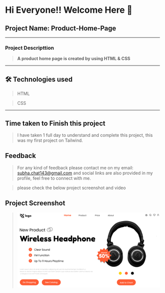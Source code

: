 # Hi Everyone!! Welcome Here 👋

## Project Name: Product-Home-Page

---

### Project Descripttion

> **A product home page is created by using HTML & CSS**

---

## 🛠 Technologies used

> HTML

> CSS

---

## Time taken to Finish this project

> I have taken 1 full day to understand and complete this project, this was my first project on Tailwind.

## Feedback

> For any kind of feedback please contact me on my email: subha.chat143@gmail.com and social links are also provided in my profile, feel free to connect with me.

> please check the below project screenshot and video

## Project Screenshot

> ![Product Home Page](thumbnail.png)
